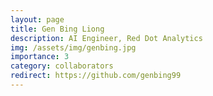 ```yaml
---
layout: page
title: Gen Bing Liong
description: AI Engineer, Red Dot Analytics
img: /assets/img/genbing.jpg
importance: 3
category: collaborators
redirect: https://github.com/genbing99
---
```

